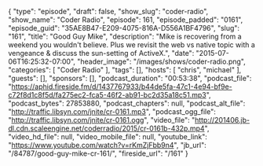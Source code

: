 {
  "type": "episode",
  "draft": false,
  "show_slug": "coder-radio",
  "show_name": "Coder Radio",
  "episode": 161,
  "episode_padded": "0161",
  "episode_guid": "35AE8B47-E209-4075-816A-D556A1BF4796",
  "slug": "161",
  "title": "Good Guy Mike",
  "description": "Mike is recovering from a weekend you wouldn't believe. Plus we revisit the web vs native topic with a vengeance & discuss the sun-setting of ActiveX.",
  "date": "2015-07-06T16:25:32-07:00",
  "header_image": "/images/shows/coder-radio.png",
  "categories": [
    "Coder Radio"
  ],
  "tags": [],
  "hosts": [
    "chris",
    "michael"
  ],
  "guests": [],
  "sponsors": [],
  "podcast_duration": "00:53:38",
  "podcast_file": "https://aphid.fireside.fm/d/1437767933/b44de5fa-47c1-4e94-bf9e-c72f8d1c8f5d/fa275ec2-fca5-46f2-ab91-bc2d35a18c51.mp3",
  "podcast_bytes": 27853880,
  "podcast_chapters": null,
  "podcast_alt_file": "http://traffic.libsyn.com/jnite/cr-0161.mp3",
  "podcast_ogg_file": "http://traffic.libsyn.com/jnite/cr-0161.ogg",
  "video_file": "http://201406.jb-dl.cdn.scaleengine.net/coderradio/2015/cr-0161b-432p.mp4",
  "video_hd_file": null,
  "video_mobile_file": null,
  "youtube_link": "https://www.youtube.com/watch?v=rKmZjFbb9n4",
  "jb_url": "/84787/good-guy-mike-cr-161/",
  "fireside_url": "/161"
}

